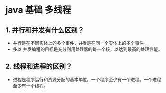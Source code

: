 # java 基础 多线程 
## 1. 并行和并发有什么区别？
  * 并行是在不同实体上的多个事件，并发是在同一个实体上的多个事件。
  * 多以 并发编程的目标是充分利用处理器的每一个核，以达到最高的处理性能。  
## 2. 线程和进程的区别？
  * 进程是程序运行和资源分配的基本单位，一个程序至少有一个进程。一个进程至少有一个线程。

